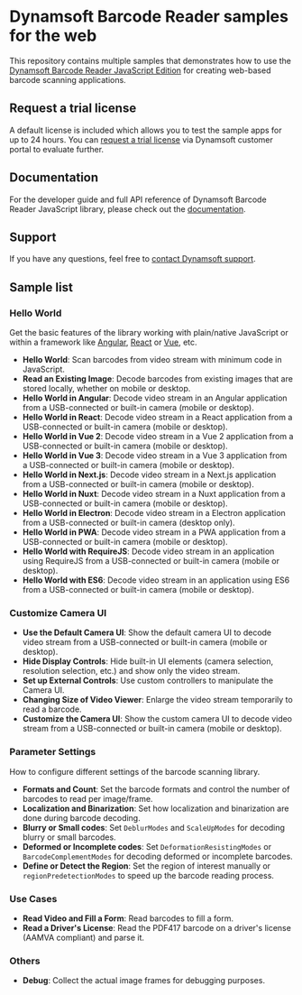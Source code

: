 # Dynamsoft Barcode Reader samples for the web

This repository contains multiple samples that demonstrates how to use the [Dynamsoft Barcode Reader JavaScript Edition](https://www.dynamsoft.com/barcode-reader/sdk-javascript/?utm_source=sampleReadme) for creating web-based barcode scanning applications.

## Request a trial license

A default license is included which allows you to test the sample apps for up to 24 hours. You can [request a trial license](https://www.dynamsoft.com/customer/license/trialLicense?product=dbr&package=js&utm_source=sampleReadme) via Dynamsoft customer portal to evaluate further.

## Documentation

For the developer guide and full API reference of Dynamsoft Barcode Reader JavaScript library, please check out the [documentation](https://www.dynamsoft.com/barcode-reader/programming/javascript/?ver=latest&utm_source=sampleReadme).

## Support

If you have any questions, feel free to [contact Dynamsoft support](https://www.dynamsoft.com/company/contact?utm_source=sampleReadme).

## Sample list

### Hello World

Get the basic features of the library working with plain/native JavaScript or within a framework like [Angular](https://angular.io/), [React](https://reactjs.org/) or [Vue](https://vuejs.org/), etc.

* **Hello World**: Scan barcodes from video stream with minimum code in JavaScript.
* **Read an Existing Image**: Decode barcodes from existing images that are stored locally, whether on mobile or desktop.
* **Hello World in Angular**: Decode video stream in an Angular application from a USB-connected or built-in camera (mobile or desktop).
* **Hello World in React**: Decode video stream in a React application from a USB-connected or built-in camera (mobile or desktop).
* **Hello World in Vue 2**: Decode video stream in a Vue 2 application from a USB-connected or built-in camera (mobile or desktop).
* **Hello World in Vue 3**: Decode video stream in a Vue 3 application from a USB-connected or built-in camera (mobile or desktop).
* **Hello World in Next.js**: Decode video stream in a Next.js application from a USB-connected or built-in camera (mobile or desktop).
* **Hello World in Nuxt**: Decode video stream in a Nuxt application from a USB-connected or built-in camera (mobile or desktop).
* **Hello World in Electron**: Decode video stream in a Electron application from a USB-connected or built-in camera (desktop only).
* **Hello World in PWA**: Decode video stream in a PWA application from a USB-connected or built-in camera (mobile or desktop).
* **Hello World with RequireJS**: Decode video stream in an application using RequireJS from a USB-connected or built-in camera (mobile or desktop).
* **Hello World with ES6**: Decode video stream in an application using ES6 from a USB-connected or built-in camera (mobile or desktop).

### Customize Camera UI

* **Use the Default Camera UI**: Show the default camera UI to decode video stream from a USB-connected or built-in camera (mobile or desktop).
* **Hide Display Controls**: Hide built-in UI elements (camera selection, resolution selection, etc.) and show only the video stream.
* **Set up External Controls**: Use custom controllers to manipulate the Camera UI.
* **Changing Size of Video Viewer**: Enlarge the video stream temporarily to read a barcode.
* **Customize the Camera UI**: Show the custom camera UI to decode video stream from a USB-connected or built-in camera (mobile or desktop).

### Parameter Settings

How to configure different settings of the barcode scanning library.

* **Formats and Count**: Set the barcode formats and control the number of barcodes to read per image/frame.
* **Localization and Binarization**: Set how localization and binarization are done during barcode decoding.
* **Blurry or Small codes**: Set `DeblurModes` and `ScaleUpModes` for decoding blurry or small barcodes.
* **Deformed or Incomplete codes**: Set `DeformationResistingModes` or `BarcodeComplementModes` for decoding deformed or incomplete barcodes.
* **Define or Detect the Region**: Set the region of interest manually or `regionPredetectionModes` to speed up the barcode reading process.

### Use Cases

* **Read Video and Fill a Form**: Read barcodes to fill a form.
* **Read a Driver's License**: Read the PDF417 barcode on a driver's license (AAMVA compliant) and parse it.

### Others

* **Debug**: Collect the actual image frames for debugging purposes.
